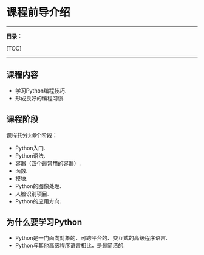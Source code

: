 # 课程前导介绍

---

**目录：**

[TOC]

---

## 课程内容

* 学习Python编程技巧.
* 形成良好的编程习惯.

## 课程阶段

课程共分为8个阶段：

* Python入门.
* Python语法.
* 容器（四个最常用的容器）.
* 函数.
* 模块.
* Python的图像处理.
* 人脸识别项目.
* Python的应用方向.

## 为什么要学习Python

* Python是一门面向对象的、可跨平台的、交互式的高级程序语言.
* Python与其他高级程序语言相比，是最简洁的.